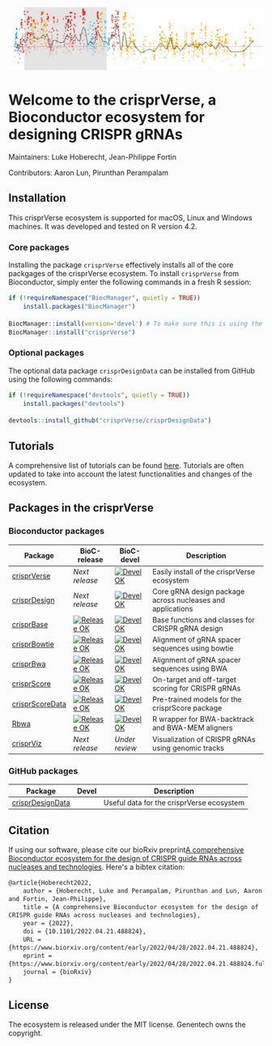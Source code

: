 ![alt text](https://github.com/crisprVerse/.github/blob/main/profile/figs/header.jpg)

# Welcome to the crisprVerse, a Bioconductor ecosystem for designing CRISPR gRNAs

Maintainers: Luke Hoberecht, Jean-Philippe Fortin

Contributors: Aaron Lun, Pirunthan Perampalam

## Installation 

This crisprVerse ecosystem is supported for macOS, Linux and Windows machines.
It was developed and tested on R version 4.2.



### Core packages

Installing the package `crisprVerse` effectively installs all of the core packgages of the crisprVerse ecosystem.
To install `crisprVerse` from Bioconductor, simply enter the following commands in a fresh R session:

```r
if (!requireNamespace("BiocManager", quietly = TRUE))
    install.packages("BiocManager")
    
BiocManager::install(version='devel') # To make sure this is using the devel branch of Bioconductor
BiocManager::install("crisprVerse")
```


### Optional packages

The optional data package `crisprDesignData` can be installed from GitHub using the following commands:

```r
if (!requireNamespace("devtools", quietly = TRUE))
    install.packages("devtools")
    
devtools::install_github("crisprVerse/crisprDesignData")
```



## Tutorials

A comprehensive list of tutorials can be found [here](https://github.com/crisprVerse/Tutorials). 
Tutorials are often updated to take into account the latest functionalities and changes of the ecosystem. 


## Packages in the crisprVerse

### Bioconductor packages

|Package|BioC-release|BioC-devel|Description
|---|---|---|---|
|[crisprVerse](https://github.com/crisprVerse/crisprVerse)|*Next release*|[![Devel OK](https://bioconductor.org/shields/build/devel/bioc/crisprVerse.svg)](http://bioconductor.org/checkResults/devel/bioc-LATEST/crisprVerse/)|Easily install of the crisprVerse ecosystem|
|[crisprDesign](https://github.com/crisprVerse/crisprDesign)|*Next release*|[![Devel OK](https://bioconductor.org/shields/build/devel/bioc/crisprDesign.svg)](http://bioconductor.org/checkResults/devel/bioc-LATEST/crisprDesign/)|Core gRNA design package across nucleases and applications|
|[crisprBase](https://github.com/crisprVerse/crisprBase)|[![Release OK](https://bioconductor.org/shields/build/release/bioc/crisprBase.svg)](http://bioconductor.org/checkResults/release/bioc-LATEST/crisprBase/)|[![Devel OK](https://bioconductor.org/shields/build/devel/bioc/crisprBase.svg)](http://bioconductor.org/checkResults/devel/bioc-LATEST/crisprBase/)|Base functions and classes for CRISPR gRNA design|
|[crisprBowtie](https://github.com/crisprVerse/crisprBase)|[![Release OK](https://bioconductor.org/shields/build/release/bioc/crisprBowtie.svg)](http://bioconductor.org/checkResults/release/bioc-LATEST/crisprBowtie/)|[![Devel OK](https://bioconductor.org/shields/build/devel/bioc/crisprBowtie.svg)](http://bioconductor.org/checkResults/devel/bioc-LATEST/crisprBowtie/)|Alignment of gRNA spacer sequences using bowtie|
|[crisprBwa](https://github.com/crisprVerse/crisprBwa)|[![Release OK](https://bioconductor.org/shields/build/release/bioc/crisprBwa.svg)](http://bioconductor.org/checkResults/release/bioc-LATEST/crisprBwa/)|[![Devel OK](https://bioconductor.org/shields/build/devel/bioc/crisprBwa.svg)](http://bioconductor.org/checkResults/devel/bioc-LATEST/crisprBwa/)|Alignment of gRNA spacer sequences using BWA|
|[crisprScore](https://github.com/crisprVerse/crisprScore)|[![Release OK](https://bioconductor.org/shields/build/release/bioc/crisprScore.svg)](http://bioconductor.org/checkResults/release/bioc-LATEST/crisprScore/)|[![Devel OK](https://bioconductor.org/shields/build/devel/bioc/crisprScore.svg)](http://bioconductor.org/checkResults/devel/bioc-LATEST/crisprScore/)|On-target and off-target scoring for CRISPR gRNAs|
|[crisprScoreData](https://github.com/crisprVerse/crisprScoreData)|[![Release OK](https://bioconductor.org/shields/build/release/data-experiment/crisprScoreData.svg)](http://bioconductor.org/checkResults/release/data-experiment-LATEST/crisprScoreData/)|[![Devel OK](https://bioconductor.org/shields/build/devel/data-experiment/crisprScoreData.svg)](http://bioconductor.org/checkResults/devel/data-experiment-LATEST/crisprScoreData/)|Pre-trained models for the crisprScore package|
|[Rbwa](https://github.com/crisprVerse/Rbwa)|[![Release OK](https://bioconductor.org/shields/build/release/bioc/Rbwa.svg)](http://bioconductor.org/checkResults/release/bioc-LATEST/Rbwa/)|[![Devel OK](https://bioconductor.org/shields/build/devel/bioc/Rbwa.svg)](http://bioconductor.org/checkResults/devel/bioc-LATEST/Rbwa/)|R wrapper for BWA-backtrack and BWA-MEM aligners|
|[crisprViz](https://github.com/crisprVerse/crisprViz)|*Next release*|*Under review*|Visualization of CRISPR gRNAs using genomic tracks |

### GitHub packages

|Package|Devel|Description
|---|---|---|
|[crisprDesignData](https://github.com/crisprVerse/crisprDesignData)||Useful data for the crisprVerse ecosystem|


## Citation

If using our software, please cite our bioRxiv preprint[A comprehensive Bioconductor ecosystem for the design of CRISPR guide RNAs across nucleases and technologies](https://www.biorxiv.org/content/10.1101/2022.04.21.488824v2). Here's a bibtex citation:

```
@article{Hoberecht2022,
	author = {Hoberecht, Luke and Perampalam, Pirunthan and Lun, Aaron and Fortin, Jean-Philippe},
	title = {A comprehensive Bioconductor ecosystem for the design of CRISPR guide RNAs across nucleases and technologies},
	year = {2022},
	doi = {10.1101/2022.04.21.488824},
	URL = {https://www.biorxiv.org/content/early/2022/04/28/2022.04.21.488824},
	eprint = {https://www.biorxiv.org/content/early/2022/04/28/2022.04.21.488824.full.pdf},
	journal = {bioRxiv}
}

```

## License

The ecosystem is released under the MIT license. Genentech owns the copyright. 
